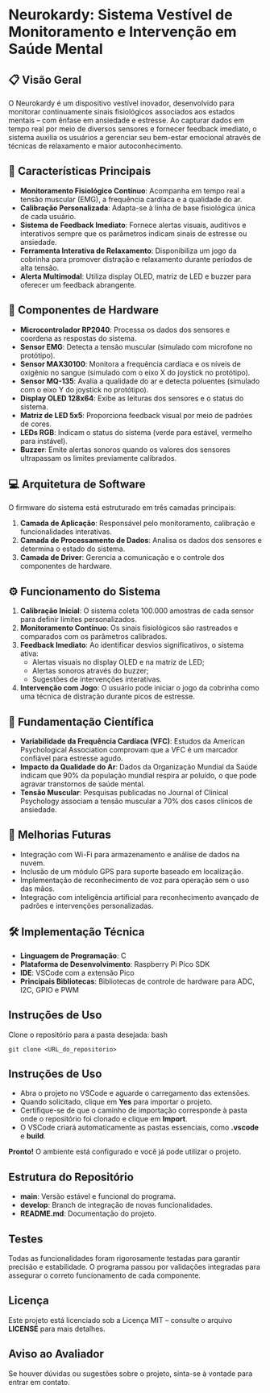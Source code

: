 # Neurokardy: Sistema Vestível de Monitoramento e Intervenção em Saúde Mental

## 📋 Visão Geral
O Neurokardy é um dispositivo vestível inovador, desenvolvido para monitorar continuamente sinais fisiológicos associados aos estados mentais – com ênfase em ansiedade e estresse. Ao capturar dados em tempo real por meio de diversos sensores e fornecer feedback imediato, o sistema auxilia os usuários a gerenciar seu bem-estar emocional através de técnicas de relaxamento e maior autoconhecimento.

## 🎯 Características Principais
- **Monitoramento Fisiológico Contínuo**: Acompanha em tempo real a tensão muscular (EMG), a frequência cardíaca e a qualidade do ar.
- **Calibração Personalizada**: Adapta-se à linha de base fisiológica única de cada usuário.
- **Sistema de Feedback Imediato**: Fornece alertas visuais, auditivos e interativos sempre que os parâmetros indicam sinais de estresse ou ansiedade.
- **Ferramenta Interativa de Relaxamento**: Disponibiliza um jogo da cobrinha para promover distração e relaxamento durante períodos de alta tensão.
- **Alerta Multimodal**: Utiliza display OLED, matriz de LED e buzzer para oferecer um feedback abrangente.

## 🔧 Componentes de Hardware
- **Microcontrolador RP2040**: Processa os dados dos sensores e coordena as respostas do sistema.
- **Sensor EMG**: Detecta a tensão muscular (simulado com microfone no protótipo).
- **Sensor MAX30100**: Monitora a frequência cardíaca e os níveis de oxigênio no sangue (simulado com o eixo X do joystick no protótipo).
- **Sensor MQ-135**: Avalia a qualidade do ar e detecta poluentes (simulado com o eixo Y do joystick no protótipo).
- **Display OLED 128x64**: Exibe as leituras dos sensores e o status do sistema.
- **Matriz de LED 5x5**: Proporciona feedback visual por meio de padrões de cores.
- **LEDs RGB**: Indicam o status do sistema (verde para estável, vermelho para instável).
- **Buzzer**: Emite alertas sonoros quando os valores dos sensores ultrapassam os limites previamente calibrados.

## 💻 Arquitetura de Software
O firmware do sistema está estruturado em três camadas principais:
1. **Camada de Aplicação**: Responsável pelo monitoramento, calibração e funcionalidades interativas.
2. **Camada de Processamento de Dados**: Analisa os dados dos sensores e determina o estado do sistema.
3. **Camada de Driver**: Gerencia a comunicação e o controle dos componentes de hardware.

## ⚙️ Funcionamento do Sistema
1. **Calibração Inicial**: O sistema coleta 100.000 amostras de cada sensor para definir limites personalizados.
2. **Monitoramento Contínuo**: Os sinais fisiológicos são rastreados e comparados com os parâmetros calibrados.
3. **Feedback Imediato**: Ao identificar desvios significativos, o sistema ativa:
   - Alertas visuais no display OLED e na matriz de LED;
   - Alertas sonoros através do buzzer;
   - Sugestões de intervenções interativas.
4. **Intervenção com Jogo**: O usuário pode iniciar o jogo da cobrinha como uma técnica de distração durante picos de estresse.

## 🔬 Fundamentação Científica
- **Variabilidade da Frequência Cardíaca (VFC)**: Estudos da American Psychological Association comprovam que a VFC é um marcador confiável para estresse agudo.
- **Impacto da Qualidade do Ar**: Dados da Organização Mundial da Saúde indicam que 90% da população mundial respira ar poluído, o que pode agravar transtornos de saúde mental.
- **Tensão Muscular**: Pesquisas publicadas no Journal of Clinical Psychology associam a tensão muscular a 70% dos casos clínicos de ansiedade.

## 🚀 Melhorias Futuras
- Integração com Wi-Fi para armazenamento e análise de dados na nuvem.
- Inclusão de um módulo GPS para suporte baseado em localização.
- Implementação de reconhecimento de voz para operação sem o uso das mãos.
- Integração com inteligência artificial para reconhecimento avançado de padrões e intervenções personalizadas.

## 🛠️ Implementação Técnica
- **Linguagem de Programação**: C
- **Plataforma de Desenvolvimento**: Raspberry Pi Pico SDK
- **IDE**: VSCode com a extensão Pico
- **Principais Bibliotecas**: Bibliotecas de controle de hardware para ADC, I2C, GPIO e PWM


## Instruções de Uso
Clone o repositório para a pasta desejada:
bash
```
git clone <URL_do_repositorio>
```

## Instruções de Uso

- Abra o projeto no VSCode e aguarde o carregamento das extensões.
- Quando solicitado, clique em **Yes** para importar o projeto.
- Certifique-se de que o caminho de importação corresponde à pasta onde o repositório foi clonado e clique em **Import**.
- O VSCode criará automaticamente as pastas essenciais, como **.vscode** e **build**.

**Pronto!** O ambiente está configurado e você já pode utilizar o projeto.

## Estrutura do Repositório

- **main**: Versão estável e funcional do programa.
- **develop**: Branch de integração de novas funcionalidades.
- **README.md**: Documentação do projeto.

## Testes

Todas as funcionalidades foram rigorosamente testadas para garantir precisão e estabilidade. O programa passou por validações integradas para assegurar o correto funcionamento de cada componente.

## Licença

Este projeto está licenciado sob a Licença MIT – consulte o arquivo **LICENSE** para mais detalhes.

## Aviso ao Avaliador

Se houver dúvidas ou sugestões sobre o projeto, sinta-se à vontade para entrar em contato.

